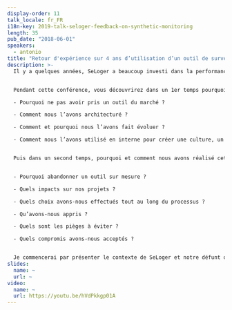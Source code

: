 ```yaml
---
display-order: 11
talk_locale: fr_FR
i18n-key: 2019-talk-seloger-feedback-on-synthetic-monitoring
length: 35
pub_date: "2018-06-01"
speakers:
  - antonio
title: "Retour d'expérience sur 4 ans d’utilisation d’un outil de surveillance synthétique chez SeLoger"
description: >-
  Il y a quelques années, SeLoger a beaucoup investi dans la performance applicative de ses sites Web. Cela s'est concrétisé par la création de postes, l'achat d'outils et la création d'un outil de Synthetic Monitoring basé sur WebPageTest. Aujourd'hui nous avons migré ce dernier sur un outil du marché.


  Pendant cette conférence, vous découvrirez dans un 1er temps pourquoi et comment nous avons créé un outil de Synthetic Monitoring. Nous répondrons aux questions suivantes.

  - Pourquoi ne pas avoir pris un outil du marché ?

  - Comment nous l’avons architecturé ?

  - Comment et pourquoi nous l’avons fait évoluer ?

  - Comment nous l’avons utilisé en interne pour créer une culture, un référentiel orienté Web Performance ?


  Puis dans un second temps, pourquoi et comment nous avons réalisé cette migration :


  - Pourquoi abandonner un outil sur mesure ?

  - Quels impacts sur nos projets ?

  - Quels choix avons-nous effectués tout au long du processus ?

  - Qu’avons-nous appris ?

  - Quels sont les pièges à éviter ?

  - Quels compromis avons-nous acceptés ?


  Je commencerai par présenter le contexte de SeLoger et notre défunt outil de Synthetic Monitoring. Puis nous déroulerons le processus de sélection que nous avons mis en place.
slides:
  name: ~
  url: ~
video:
  name: ~
  url: https://youtu.be/hVdPkkgp01A
---
```

